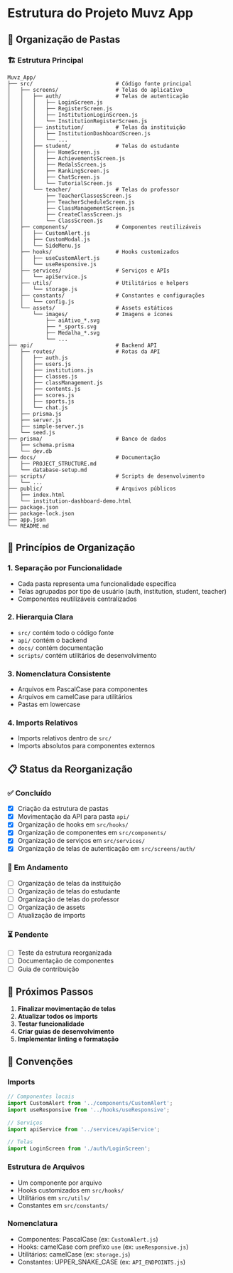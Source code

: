 # Estrutura do Projeto Muvz App

## 📁 Organização de Pastas

### 🏗️ Estrutura Principal
```
Muvz_App/
├── src/                          # Código fonte principal
│   ├── screens/                  # Telas do aplicativo
│   │   ├── auth/                 # Telas de autenticação
│   │   │   ├── LoginScreen.js
│   │   │   ├── RegisterScreen.js
│   │   │   ├── InstitutionLoginScreen.js
│   │   │   └── InstitutionRegisterScreen.js
│   │   ├── institution/          # Telas da instituição
│   │   │   ├── InstitutionDashboardScreen.js
│   │   │   └── ...
│   │   ├── student/              # Telas do estudante
│   │   │   ├── HomeScreen.js
│   │   │   ├── AchievementsScreen.js
│   │   │   ├── MedalsScreen.js
│   │   │   ├── RankingScreen.js
│   │   │   ├── ChatScreen.js
│   │   │   └── TutorialScreen.js
│   │   └── teacher/              # Telas do professor
│   │       ├── TeacherClassesScreen.js
│   │       ├── TeacherScheduleScreen.js
│   │       ├── ClassManagementScreen.js
│   │       ├── CreateClassScreen.js
│   │       └── ClassScreen.js
│   ├── components/               # Componentes reutilizáveis
│   │   ├── CustomAlert.js
│   │   ├── CustomModal.js
│   │   └── SideMenu.js
│   ├── hooks/                    # Hooks customizados
│   │   ├── useCustomAlert.js
│   │   └── useResponsive.js
│   ├── services/                 # Serviços e APIs
│   │   └── apiService.js
│   ├── utils/                    # Utilitários e helpers
│   │   └── storage.js
│   ├── constants/                # Constantes e configurações
│   │   └── config.js
│   └── assets/                   # Assets estáticos
│       └── images/               # Imagens e ícones
│           ├── aiAtivo_*.svg
│           ├── *_sports.svg
│           ├── Medalha_*.svg
│           └── ...
├── api/                          # Backend API
│   ├── routes/                   # Rotas da API
│   │   ├── auth.js
│   │   ├── users.js
│   │   ├── institutions.js
│   │   ├── classes.js
│   │   ├── classManagement.js
│   │   ├── contents.js
│   │   ├── scores.js
│   │   ├── sports.js
│   │   └── chat.js
│   ├── prisma.js
│   ├── server.js
│   ├── simple-server.js
│   └── seed.js
├── prisma/                       # Banco de dados
│   ├── schema.prisma
│   └── dev.db
├── docs/                         # Documentação
│   ├── PROJECT_STRUCTURE.md
│   └── database-setup.md
├── scripts/                      # Scripts de desenvolvimento
│   └── ...
├── public/                       # Arquivos públicos
│   ├── index.html
│   └── institution-dashboard-demo.html
├── package.json
├── package-lock.json
├── app.json
└── README.md
```

## 🎯 Princípios de Organização

### 1. **Separação por Funcionalidade**
- Cada pasta representa uma funcionalidade específica
- Telas agrupadas por tipo de usuário (auth, institution, student, teacher)
- Componentes reutilizáveis centralizados

### 2. **Hierarquia Clara**
- `src/` contém todo o código fonte
- `api/` contém o backend
- `docs/` contém documentação
- `scripts/` contém utilitários de desenvolvimento

### 3. **Nomenclatura Consistente**
- Arquivos em PascalCase para componentes
- Arquivos em camelCase para utilitários
- Pastas em lowercase

### 4. **Imports Relativos**
- Imports relativos dentro de `src/`
- Imports absolutos para componentes externos

## 📋 Status da Reorganização

### ✅ Concluído
- [x] Criação da estrutura de pastas
- [x] Movimentação da API para pasta `api/`
- [x] Organização de hooks em `src/hooks/`
- [x] Organização de componentes em `src/components/`
- [x] Organização de serviços em `src/services/`
- [x] Organização de telas de autenticação em `src/screens/auth/`

### 🔄 Em Andamento
- [ ] Organização de telas da instituição
- [ ] Organização de telas do estudante
- [ ] Organização de telas do professor
- [ ] Organização de assets
- [ ] Atualização de imports

### ⏳ Pendente
- [ ] Teste da estrutura reorganizada
- [ ] Documentação de componentes
- [ ] Guia de contribuição

## 🚀 Próximos Passos

1. **Finalizar movimentação de telas**
2. **Atualizar todos os imports**
3. **Testar funcionalidade**
4. **Criar guias de desenvolvimento**
5. **Implementar linting e formatação**

## 📝 Convenções

### Imports
```javascript
// Componentes locais
import CustomAlert from '../components/CustomAlert';
import useResponsive from '../hooks/useResponsive';

// Serviços
import apiService from '../services/apiService';

// Telas
import LoginScreen from './auth/LoginScreen';
```

### Estrutura de Arquivos
- Um componente por arquivo
- Hooks customizados em `src/hooks/`
- Utilitários em `src/utils/`
- Constantes em `src/constants/`

### Nomenclatura
- Componentes: PascalCase (ex: `CustomAlert.js`)
- Hooks: camelCase com prefixo `use` (ex: `useResponsive.js`)
- Utilitários: camelCase (ex: `storage.js`)
- Constantes: UPPER_SNAKE_CASE (ex: `API_ENDPOINTS.js`)
